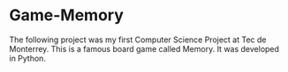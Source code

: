 # Game-Memory
The following project was my first Computer Science Project at Tec de Monterrey.  This is a famous board game called Memory. It was developed in Python. 
